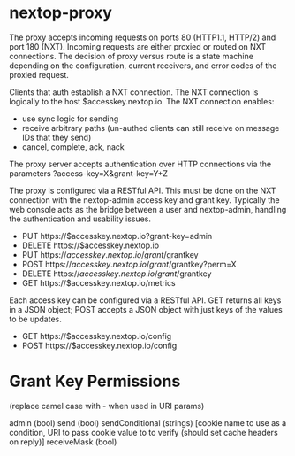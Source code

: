 nextop-proxy
============

The proxy accepts incoming requests on ports 80 (HTTP1.1, HTTP/2) and port 180 (NXT). Incoming requests are either proxied or routed on NXT connections. The decision of proxy versus route is a state machine depending on the configuration, current receivers, and error codes of the proxied request.

Clients that auth establish a NXT connection. The NXT connection is logically to the host $accesskey.nextop.io. The NXT connection enables:
- use sync logic for sending
- receive arbitrary paths (un-authed clients can still receive on message IDs that they send)
- cancel, complete, ack, nack

The proxy server accepts authentication over HTTP connections via the parameters ?access-key=X&grant-key=Y+Z

The proxy is configured via a RESTful API. This must be done on the NXT connection with the nextop-admin access key and grant key. Typically the web console acts as the bridge between a user and nextop-admin, handling the authentication and usability issues.
- PUT https://$accesskey.nextop.io?grant-key=admin
- DELETE https://$accesskey.nextop.io
- PUT https://$accesskey.nextop.io/grant/$grantkey
- POST https://$accesskey.nextop.io/grant/$grantkey?perm=X
- DELETE https://$accesskey.nextop.io/grant/$grantkey
- GET https://$accesskey.nextop.io/metrics

Each access key can be configured via a RESTful API. GET returns all keys in a JSON object; POST accepts a JSON object with just keys of the values to be updates.
- GET https://$accesskey.nextop.io/config
- POST https://$accesskey.nextop.io/config


Grant Key Permissions
=====================
(replace camel case with - when used in URI params)

admin (bool)
send (bool)
sendConditional (strings)  [cookie name to use as a condition, URI to pass cookie value to to verify (should set cache headers on reply)]
receiveMask (bool)




